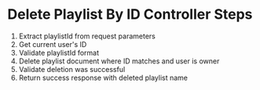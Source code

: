 # Delete Playlist By ID Controller Steps

1. Extract playlistId from request parameters
2. Get current user's ID
3. Validate playlistId format
4. Delete playlist document where ID matches and user is owner
5. Validate deletion was successful
6. Return success response with deleted playlist name